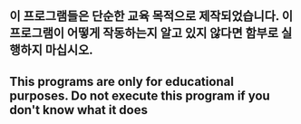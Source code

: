 ## 이 프로그램들은 단순한 교육 목적으로 제작되었습니다. 이 프로그램이 어떻게 작동하는지 알고 있지 않다면 함부로 실행하지 마십시오.
## This programs are only for educational purposes. Do not execute this program if you don't know what it does